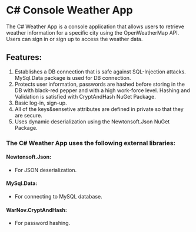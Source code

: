 
# C# Console Weather App 


The C# Weather App is a console application that allows users to retrieve weather information for a specific city using the OpenWeatherMap API. Users can sign in or sign up to access the weather data. 


## Features: 
1. Establishes a DB connection that is safe against SQL-Injection attacks. MySql.Data package is used for DB connection. 
2. Protects user information, passwords are hashed before storing in the DB with black-red pepper and with a high work-force level. Hashing and Validation is satisfied with CryptAndHash NuGet Package.
3. Basic log-in, sign-up.
4. All of the keys&sensetive attributes are defined in private so that they are secure.
5. Uses dynamic deserialization using the Newtonsoft.Json NuGet Package.

### The C# Weather App uses the following external libraries: 

#### Newtonsoft.Json: 
* For JSON deserialization.
#### MySql.Data:  
* For connecting to MySQL database.
#### WarNov.CryptAndHash:
* For password hashing.
